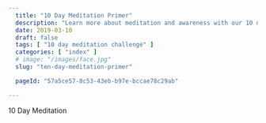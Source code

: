 ```yaml
---
  title: "10 Day Meditation Primer"
  description: "Learn more about meditation and awareness with our 10 day meditation course."
  date: 2019-03-10
  draft: false
  tags: [ "10 day meditation challenge" ]
  categories: [ "index" ]
  # image: "/images/face.jpg"
  slug: "ten-day-meditation-primer"

  pageId: "57a5ce57-8c53-43eb-b97e-bccae78c29ab"

---
```


10 Day Meditation
